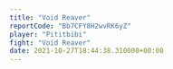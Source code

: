 ```yaml
---
title: "Void Reaver"
reportCode: "Bb7CFY8H2wvRK6yZ"
player: "Pititbibi"
fight: "Void Reaver"
date: 2021-10-27T18:44:38.310000+00:00
---
```

